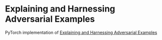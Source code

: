 # Explaining and Harnessing Adversarial Examples


PyTorch implementation of [Explaining and Harnessing Adversarial Examples](https://arxiv.org/abs/1412.6572)
